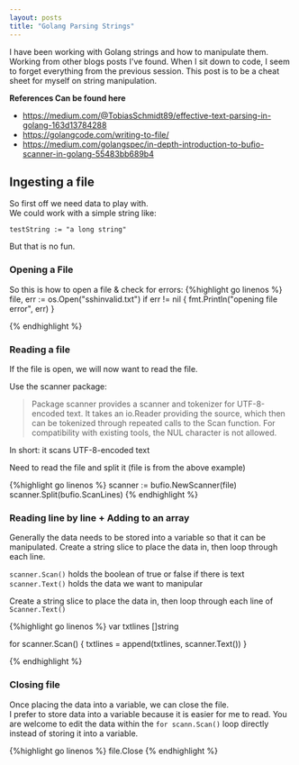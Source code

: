 ```yaml
---
layout: posts
title: "Golang Parsing Strings"
---
```


I have been working with Golang strings and how to manipulate them. Working from other blogs posts I've found. When I sit down to code, I seem to forget everything from the previous session. This post is to be a cheat sheet for myself on string manipulation.

**References Can be found here**
* https://medium.com/@TobiasSchmidt89/effective-text-parsing-in-golang-163d13784288
* https://golangcode.com/writing-to-file/
* https://medium.com/golangspec/in-depth-introduction-to-bufio-scanner-in-golang-55483bb689b4



## Ingesting a file
So first off we need data to play with.  
We could work with a simple string like:

`testString := "a long string"`

But that is no fun.
### Opening a File
So this is how to open a file & check for errors:
{%highlight go linenos %}
file, err := os.Open("sshinvalid.txt")
if err != nil {
	fmt.Println("opening file error", err)
}

{% endhighlight %}


### Reading a file
If the file is open, we will now want to read the file.

Use the scanner package:
> Package scanner provides a scanner and tokenizer for UTF-8-encoded text. It takes an io.Reader providing the source, which then can be tokenized through repeated calls to the Scan function. For compatibility with existing tools, the NUL character is not allowed.

In short: it scans UTF-8-encoded text

Need to read the file and split it (file is from the above example)

{%highlight go linenos %}
scanner := bufio.NewScanner(file)
scanner.Split(bufio.ScanLines)
{% endhighlight %}


### Reading line by line + Adding to an array
Generally the data needs to be stored into a variable so that it can be manipulated.
Create a string slice to place the data in, then loop through each line.

`scanner.Scan()` holds the boolean of true or false if there is text
`scanner.Text()` holds the data we want to manipular

Create a string slice to place the data in, then loop through each line of `Scanner.Text()` 

{%highlight go linenos %}
var txtlines []string

for scanner.Scan() {
	txtlines = append(txtlines, scanner.Text())
}

{% endhighlight %}


### Closing file
Once placing the data into a variable, we can close the file.  
I prefer to store data into a variable because it is easier for me to read. You are welcome to edit the data within the `for scann.Scan()` loop directly instead of storing it into a variable.


{%highlight go linenos %}
file.Close
{% endhighlight %}























